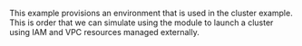 This example provisions an environment that is used in the cluster example.
This is order that we can simulate using the module to launch a cluster using
IAM and VPC resources managed externally.
